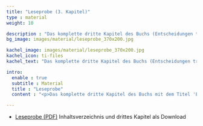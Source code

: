 ```yaml
---
title: "Leseprobe (3. Kapitel)"
type : material
weight: 10

description : "Das komplette dritte Kapitel des Buchs (Entscheidungen treffen und festhalten) als PDF."
bg_image: images/material/leseprobe_370x200.jpg

kachel_image: images/material/leseprobe_370x200.jpg
kachel_icon: ti-files
kachel_text: "Das komplette dritte Kapitel des Buchs (Entscheidungen treffen und festhalten) als PDF."

intro:
  enable : true
  subtitle : Material
  title : "Leseprobe"
  content : "<p>Das komplette dritte Kapitel des Buchs mit dem Titel 'Entscheidungen treffen und festhalten' als PDF.</p>"

---
```


* [Leseprobe (PDF)](/downloads/leseprobe/leseprobe_auflage_3.pdf) Inhaltsverzeichnis und drittes Kapitel als Download